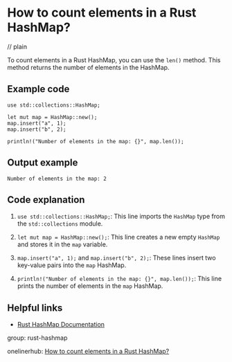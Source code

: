 # How to count elements in a Rust HashMap?
// plain

To count elements in a Rust HashMap, you can use the `len()` method. This method returns the number of elements in the HashMap.

## Example code

```
use std::collections::HashMap;

let mut map = HashMap::new();
map.insert("a", 1);
map.insert("b", 2);

println!("Number of elements in the map: {}", map.len());
```

## Output example

```
Number of elements in the map: 2
```

## Code explanation


1. `use std::collections::HashMap;`: This line imports the `HashMap` type from the `std::collections` module.

2. `let mut map = HashMap::new();`: This line creates a new empty `HashMap` and stores it in the `map` variable.

3. `map.insert("a", 1);` and `map.insert("b", 2);`: These lines insert two key-value pairs into the `map` HashMap.

4. `println!("Number of elements in the map: {}", map.len());`: This line prints the number of elements in the `map` HashMap.

## Helpful links

- [Rust HashMap Documentation](https://doc.rust-lang.org/std/collections/struct.HashMap.html)

group: rust-hashmap

onelinerhub: [How to count elements in a Rust HashMap?](https://onelinerhub.com/rust/how-to-count-elements-in-a-rust-hashmap)
